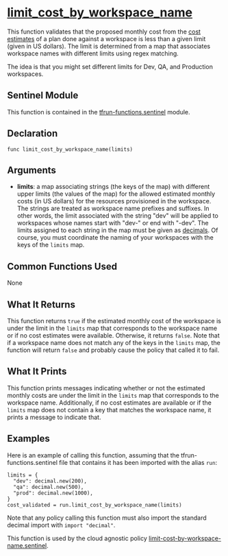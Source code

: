 # [limit_cost_by_workspace_name](../tfrun-functions.sentinel#L84)
This function validates that the proposed monthly cost from the [cost estimates](https://www.terraform.io/docs/cloud/cost-estimation/index.html) of a plan done against a workspace is less than a given limit (given in US dollars). The limit is determined from a map that associates workspace names with different limits using regex matching.

The idea is that you might set different limits for Dev, QA, and Production workspaces.

## Sentinel Module
This function is contained in the [tfrun-functions.sentinel](../tfrun-functions.sentinel) module.

## Declaration
`func limit_cost_by_workspace_name(limits)`

## Arguments
* **limits**: a map associating strings (the keys of the map) with different upper limits (the values of the map) for the allowed estimated monthly costs (in US dollars) for the resources provisioned in the workspace. The strings are treated as workspace name prefixes and suffixes. In other words, the limit associated with the string "dev" will be applied to workspaces whose names start with "dev-" or end with "-dev". The limits assigned to each string in the map must be given as [decimals](https://docs.hashicorp.com/sentinel/imports/decimal/). Of course, you must coordinate the naming of your workspaces with the keys of the `limits` map.

## Common Functions Used
None

## What It Returns
This function returns `true` if the estimated monthly cost of the workspace is under the limit in the `limits` map that corresponds to the workspace name or if no cost estimates were available. Otherwise, it returns `false`. Note that if a workspace name does not match any of the keys in the `limits` map, the function will return `false` and probably cause the policy that called it to fail.

## What It Prints
This function prints messages indicating whether or not the estimated monthly costs are under the limit in the `limits` map that corresponds to the workspace name. Additionally, if no cost estimates are available or if the `limits` map does not contain a key that matches the workspace name, it prints a message to indicate that.

## Examples
Here is an example of calling this function, assuming that the tfrun-functions.sentinel file that contains it has been imported with the alias `run`:
```
limits = {
  "dev": decimal.new(200),
  "qa": decimal.new(500),
  "prod": decimal.new(1000),
}
cost_validated = run.limit_cost_by_workspace_name(limits)
```
Note that any policy calling this function must also import the standard decimal import with `import "decimal"`.

This function is used by the cloud agnostic policy [limit-cost-by-workspace-name.sentinel](../../../cloud-agnostic/limit-cost-by-workspace-name.sentinel).
